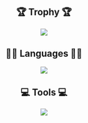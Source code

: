 <div align="center">
 
<h2>🏆 Trophy 🏆 </h2>
<img src="https://github-profile-trophy.vercel.app/?username=Alperendgryl&column=8&theme=gruvbox&no-frame=true"/>

<h2>👨‍💻 Languages 👨‍💻</h2>
<img src="https://skillicons.dev/icons?i=java,php,cs,html,css&theme=dark"/>

<h2>💻 Tools 💻</h2>
<img src="https://skillicons.dev/icons?i=unity,visualstudio,vscode,idea,mysql,mssql,wordpress&theme=dark"/>
 
</div>
